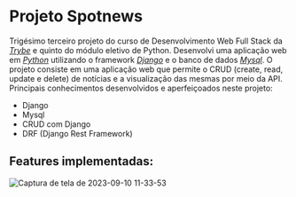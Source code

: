 # Projeto Spotnews #

Trigésimo terceiro projeto do curso de Desenvolvimento Web Full Stack da [_Trybe_](https://www.betrybe.com/) e quinto do módulo eletivo de Python. Desenvolvi uma aplicação web em [_Python_](https://www.python.org/) utilizando o framework [_Django_](https://www.djangoproject.com/) e o banco de dados [_Mysql_](https://www.mysql.com/). O projeto consiste em uma aplicação web que permite o CRUD (create, read, update e delete) de notícias e a visualização das mesmas por meio da API. Principais conhecimentos desenvolvidos e aperfeiçoados neste projeto:
 
 - Django
 - Mysql
 - CRUD com Django
 - DRF (Django Rest Framework)

 ## Features implementadas: ##

![Captura de tela de 2023-09-10 11-33-53](https://github.com/gabrielaguiardantas/project-spotnews/assets/110852595/0b08d407-51ab-4804-afe6-9b4268e98b54)
